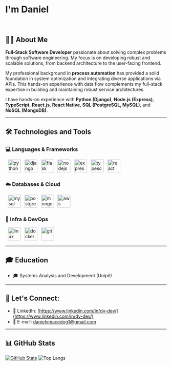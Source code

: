 # I'm Daniel
<br>

## 🧑‍💻 About Me

**Full-Stack Software Developer** passionate about solving complex problems through software engineering. My focus is on developing robust and scalable solutions, from backend architecture to the user-facing frontend.

My professional background in **process automation** has provided a solid foundation in system optimization and integrating diverse applications via APIs. This hands-on experience with data flow complements my full-stack expertise in building and maintaining robust service architectures.

I have hands-on experience with **Python (Django)**, **Node.js (Express)**, **TypeScript**, **React.js**, **React Native**, **SQL (PostgreSQL, MySQL)**, and **NoSQL (MongoDB)**.

<hr>

## 🛠️ Technologies and Tools

### 💻 Languages & Frameworks
<p>
  <img src="https://cdn.jsdelivr.net/gh/devicons/devicon/icons/python/python-original.svg" height="40" alt="python" />
  <img src="https://cdn.jsdelivr.net/gh/devicons/devicon/icons/django/django-plain.svg" height="40" alt="django" />
  <img src="https://cdn.jsdelivr.net/gh/devicons/devicon/icons/flask/flask-original.svg" height="40" alt="flask" />
  <img src="https://cdn.jsdelivr.net/gh/devicons/devicon/icons/nodejs/nodejs-original.svg" height="40" alt="nodejs" />
  <img src="https://cdn.jsdelivr.net/gh/devicons/devicon/icons/express/express-original.svg" height="40" alt="express" />
  <img src="https://cdn.jsdelivr.net/gh/devicons/devicon/icons/typescript/typescript-original.svg" height="40" alt="typescript" />
  <img src="https://cdn.jsdelivr.net/gh/devicons/devicon/icons/react/react-original.svg" height="40" alt="react" />
</p>

### ☁️ Databases & Cloud
<p>
  <img src="https://cdn.jsdelivr.net/gh/devicons/devicon/icons/mysql/mysql-original.svg" height="40" alt="mysql" />
  <img src="https://cdn.jsdelivr.net/gh/devicons/devicon/icons/postgresql/postgresql-original.svg" height="40" alt="postgresql" />
  <img src="https://cdn.jsdelivr.net/gh/devicons/devicon/icons/mongodb/mongodb-original.svg" height="40" alt="mongodb" />
  <img src="https://cdn.jsdelivr.net/gh/devicons/devicon/icons/amazonwebservices/amazonwebservices-original-wordmark.svg" height="40" alt="aws" />
</p>

### 🐧 Infra & DevOps
<p>
  <img src="https://cdn.jsdelivr.net/gh/devicons/devicon/icons/linux/linux-original.svg" height="40" alt="linux" />
  <img src="https://cdn.jsdelivr.net/gh/devicons/devicon/icons/docker/docker-original.svg" height="40" alt="docker" />
  <img src="https://cdn.jsdelivr.net/gh/devicons/devicon/icons/git/git-original.svg" height="40" alt="git" />
</p>

<hr>

## 🎓 Education

* 🎓 Systems Analysis and Development (Unipê)

<hr>

## 💬 Let's Connect:

* 🔗 LinkedIn: [https://www.linkedin.com/in/dv-dev/](https://www.linkedin.com/in/dv-dev/)
* 📧 E-mail: [danielvmacedog1@gmail.com](mailto:danielvmacedog1@gmail.com) 

<hr>

## 📊 GitHub Stats

[![GitHub Stats](https://github-readme-stats.vercel.app/api?username=dv-dev1&show_icons=true&theme=github_dark&bust_cache=2)](https://github.com/anuraghazra/github-readme-stats)
![Top Langs](https://github-readme-stats.vercel.app/api/top-langs/?username=dv-dev1&layout=compact&theme=github_dark&bust_cache=2)
